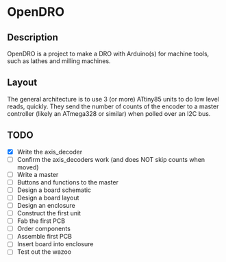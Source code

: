 # OpenDRO

## Description
OpenDRO is a project to make a DRO with Arduino(s) for machine tools, such as
lathes and milling machines.

## Layout
The general architecture is to use 3 (or more) ATtiny85 units to do low level
reads, quickly. They send the number of counts of the encoder to a master
controller (likely an ATmega328 or similar) when polled over an I2C bus.

## TODO
- [x] Write the axis_decoder
- [ ] Confirm the axis_decoders work (and does NOT skip counts when moved)
- [ ] Write a master
-   [ ] Buttons and functions to the master
- [ ] Design a board schematic
- [ ] Design a board layout
- [ ] Design an enclosure
- [ ] Construct the first unit
-   [ ] Fab the first PCB
-   [ ] Order components
-   [ ] Assemble first PCB
-   [ ] Insert board into enclosure
-   [ ] Test out the wazoo

